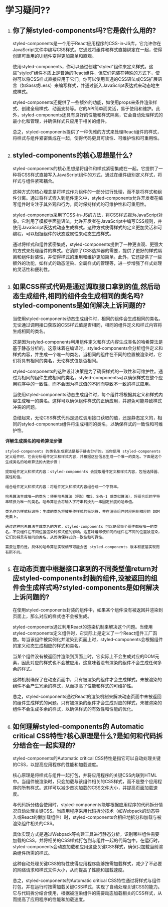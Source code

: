 # 学习疑问??

1. ## 你了解styled-components吗?它是做什么用的?

    styled-components是一个用于React应用程序的CSS-in-JS库，它允许你在JavaScript文件中编写CSS样式。它通过将组件和样式直接绑定在一起，使得创建可重用的UI组件变得更加简单和直观。
    
    使用styled-components，你可以通过创建"styled"组件来定义样式。这些"styled"组件本质上是普通的React组件，但它们包装在特殊的方式下，使得可以将CSS样式直接应用于它们。你可以使用普通的CSS语法或CSS扩展语言（如Sass或Less）来编写样式，并通过嵌入JavaScript表达式来动态地生成样式。
    
    styled-components还提供了一些额外的功能，如使用props来条件渲染样式、创建全局样式、动画支持等。它的API简单而灵活，易于使用和维护。此外，styled-components还具有良好的性能和样式隔离，它会自动处理样式的最小化和管理，并确保样式只应用于相关的组件。
    
    总之，styled-components提供了一种优雅的方式来处理React组件的样式，将样式与组件紧密集成在一起，使得代码更具可读性、可维护性和可重用性。


2. ## styled-components的核心思想是什么?

    styled-components的核心思想是将组件和样式紧密集成在一起。它提供了一种将CSS样式直接写入JavaScript组件的方式，通过在组件级别定义样式，将样式与组件紧密耦合。
    
    这种方式的核心理念是将样式作为组件的一部分进行处理，而不是将样式和组件分离。通过将样式嵌入到组件定义中，styled-components允许开发者在编写组件时专注于其外观和行为，同时保持样式的可维护性和可重用性。
    
    styled-components采用了CSS-in-JS的方法，将CSS样式视为JavaScript对象。它利用了模板字面量语法，允许开发者在JavaScript中编写CSS规则，并使用JavaScript表达式动态生成样式。这种方式使得样式的定义更加灵活和可编程，可以根据组件的状态或属性来动态生成样式。
    
    通过将样式和组件紧密集成，styled-components提供了一种更直观、更强大的方式来处理组件的样式。它消除了CSS选择器的需要，提供了更好的样式隔离和组件封装性，并使得样式的重用和维护更加简单。此外，它还提供了一些额外的功能，如样式的动态渲染、全局样式的管理等，进一步增强了样式处理的灵活性和便利性。

3. ## 如果CSS样式代码是通过调取接口拿到的值,然后动态生成组件,相同的组件会生成相同的类名吗?styled-components是如何解决上诉问题的?

    当使用styled-components动态生成组件时，相同的组件会生成相同的类名。无论通过调用接口获取的CSS样式值是否相同，相同的组件定义和样式内容将生成相同的类名。

    这是因为styled-components利用组件定义和样式内容生成类名的哈希算法是基于静态分析的。这意味着在编译时，styled-components会分析组件定义和样式内容，并生成一个唯一的类名。当相同的组件在不同的位置被渲染时，它们将具有相同的类名，无论样式值是否相同。
    
    styled-components的这种设计决策是为了确保样式的一致性和可维护性。通过为相同的组件生成相同的类名，styled-components可以确保样式在整个应用程序中的一致性，而不会因为样式值的不同而导致不一致的样式应用。
    
    当使用styled-components动态生成组件时，每个组件将根据其定义和样式内容生成唯一的类名。这样可以确保组件样式的正确应用，并避免可能导致样式冲突的问题。
    
    总结起来，无论CSS样式代码是通过调用接口获取的值，还是静态定义的，相同的styled-components组件将生成相同的类名，以确保样式的一致性和可维护性。

  **详解生成类名的哈希算法步骤**

    styled-components 的类名生成算法是基于静态分析的。当你使用 styled-components 定义组件时，它会分析组件定义和样式内容，并根据这些信息生成一个唯一的类名。下面是这个生成类名的哈希算法的大致步骤：
    
    提取组件定义和样式内容：styled-components 会提取组件定义和样式内容，包括选择器、属性和值。
    
    组合组件定义和样式内容：将组件定义和样式内容组合成一个字符串。
    
    哈希算法生成唯一的类名：使用哈希算法（例如 MD5、SHA-1 或类似算法），将组合后的字符串转换为唯一的类名。哈希算法会将输入字符串转换为一串固定长度的哈希值。
    
    类名作为样式标识符：生成的类名将被用作样式的标识符，并在渲染组件时应用到相应的 DOM 元素上。
    
    通过这种哈希算法生成类名的方式，styled-components 可以确保每个组件都有唯一的类名，不受组件在不同位置渲染时样式值的影响。这意味着即使相同的组件在不同的位置被渲染，它们仍将具有相同的类名，从而确保样式的一致性和可靠性。
    
    需要注意的是，具体的哈希算法实现细节可能会因 styled-components 版本和底层实现而有所不同。

   
5. ## 在动态页面中根据接口拿到的不同类型值return对应styled-components封装的组件,没被返回的组件会生成样式吗?styled-components是如何解决上诉问题的?

    在使用styled-components封装的组件中，如果某个组件没有被返回并渲染到页面上，那么对应的样式也不会被生成。

    styled-components通过利用React的渲染机制来解决这个问题。当使用styled-components定义组件时，它实际上是定义了一个React组件工厂函数。每当该组件被实例化并渲染到页面上时，styled-components会根据组件的定义动态生成相应的样式和类名。
    
    当某个组件没有被返回并渲染到页面上时，它实际上不会生成对应的DOM元素，因此对应的样式也不会被应用。这意味着没有渲染的组件不会生成任何多余的样式。
    
    这种机制确保了在动态页面中，只有被渲染的组件才会生成样式。未被渲染的组件不会产生冗余的样式，从而提高了性能和样式的可维护性。
    
    总之，styled-components通过React的渲染机制来解决动态页面中未被返回的组件生成样式的问题。只有被渲染的组件才会生成对应的样式，未被渲染的组件不会生成多余的样式，以确保样式的有效性和性能的优化。
   
6. ## 如何理解styled-components的 Automatic critical CSS特性?核心原理是什么?是如何和代码拆分结合在一起实现的?

    styled-components的Automatic critical CSS特性是指它可以自动处理关键的CSS，以提高应用程序的性能和加载速度。
    
    核心原理是将样式与组件一起打包，并将应用程序的关键CSS内联到HTML中。当组件被渲染时，只会加载与该组件相关的CSS样式，而不是整个应用程序的所有样式。这样可以减少首次加载的CSS文件大小，并提高页面加载速度。
    
    与代码拆分结合使用时，styled-components能够根据应用程序的代码拆分情况自动处理关键CSS。当应用程序采用代码拆分技术（如Webpack的动态导入或React的懒加载组件）时，styled-components会相应地拆分和加载与被渲染组件相关的CSS。
    
    具体实现方式是通过Webpack等构建工具进行静态分析，识别哪些组件需要加载的CSS，并将相关的CSS样式打包到与组件一起的代码包中。在运行时，styled-components会动态加载和应用这些关键CSS样式，确保只加载当前渲染组件所需的样式。
    
    这种自动处理关键CSS的特性使得应用程序能够按需加载样式，减少了不必要的网络请求和样式文件大小，从而提高了性能和加载速度。
    
    总之，styled-components的Automatic critical CSS特性通过将样式与组件打包，并在运行时按需加载关键CSS样式，实现了自动处理关键CSS的能力。它与代码拆分结合使用，根据被渲染组件的需要动态加载相关的CSS样式，从而提高了应用程序的性能和加载速度。

